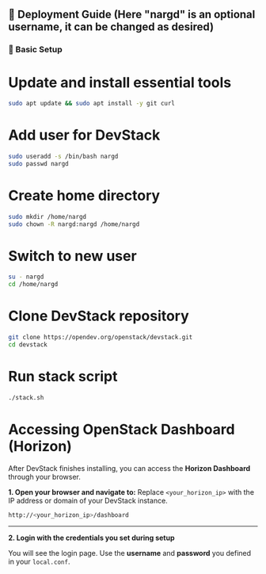 ## 🚀 Deployment Guide (Here "nargd" is an optional username, it can be changed as desired)

### 🔧 Basic Setup


# Update and install essential tools
```bash
sudo apt update && sudo apt install -y git curl
```

# Add user for DevStack
```bash
sudo useradd -s /bin/bash nargd
sudo passwd nargd
```

# Create home directory
```bash
sudo mkdir /home/nargd
sudo chown -R nargd:nargd /home/nargd
```

# Switch to new user
```bash
su - nargd
cd /home/nargd
```

# Clone DevStack repository
```bash
git clone https://opendev.org/openstack/devstack.git
cd devstack
```

# Run stack script
```bash
./stack.sh
```




# Accessing OpenStack Dashboard (Horizon)

After DevStack finishes installing, you can access the **Horizon Dashboard** through your browser.

**1. Open your browser and navigate to:**
Replace `<your_horizon_ip>` with the IP address or domain of your DevStack instance.

```bash
http://<your_horizon_ip>/dashboard
```


---

**2. Login with the credentials you set during setup**

You will see the login page. Use the **username** and **password** you defined in your `local.conf`.


